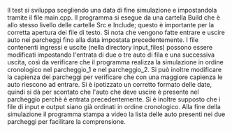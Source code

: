 Il test si sviluppa scegliendo una data di fine simulazione e impostandola tramite il file main.cpp.
Il programma si esegue da una cartella Build che è allo stesso livello delle cartelle Src e Include; questo è importante per la corretta apertura dei file di testo. 
Si nota che vengono fatte entrare e uscire auto nei parcheggi fino alla data impostata precedentemente.
I file contenenti ingressi e uscite (nella directory input_files) possono essere modificati impostando l'entrata di due o tre auto di fila e una successiva uscita, così da verificare che il programma realizza la simulazione in ordine cronologico nel parcheggio_1 e nel parcheggio_2.
Si può inoltre modificare la capienza dei parcheggi per verificare che con una maggiore capienza le auto riescono ad entrare.
Si è ipotizzato un corretto formato delle date, quindi si dà per scontato che l'auto che deve uscire è presente nel parcheggio perchè è entrata precedentemente.
Si è inoltre supposto che i file di input e output siano già ordinati in ordine cronologico.
Alla fine della simulazione il programma stampa a video la lista delle auto presenti nei due parcheggi per facilitare la comprensione.
